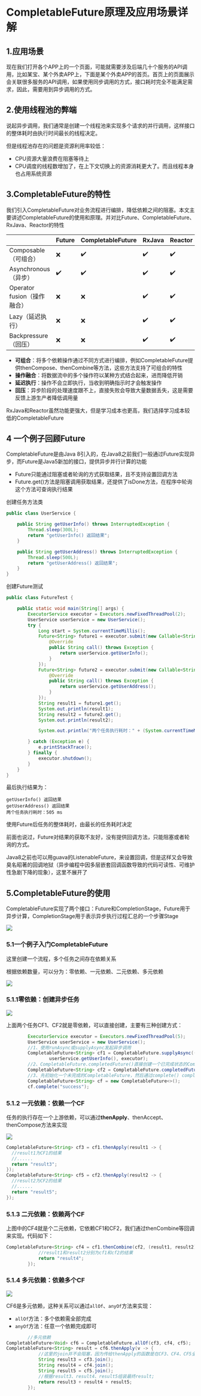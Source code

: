 # CompletableFuture原理及应用场景详解

## 1.应用场景

现在我们打开各个APP上的一个页面，可能就需要涉及后端几十个服务的API调用，比如某宝、某个外卖APP上，下面是某个外卖APP的首页。首页上的页面展示会关联很多服务的API调用，如果使用同步调用的方式，接口耗时完全不能满足需求，因此，需要用到异步调用的方式。



## 2.使用线程池的弊端

说起异步调用，我们通常是创建一个线程池来实现多个请求的并行调用，这样接口的整体耗时由执行时间最长的线程决定。



但是线程池存在的问题是资源利用率较低：

* CPU资源大量浪费在阻塞等待上
* CPU调度的线程数增加了，在上下文切换上的资源消耗更大了。而且线程本身也占用系统资源





## 3.CompletableFuture的特性

我们引入CompletableFuture对业务流程进行编排，降低依赖之间的阻塞。本文主要讲述CompletableFuture的使用和原理。并对比Future、CompletableFuture、RxJava、Reactor的特性

|                             | Future | CompletableFuture | RxJava | Reactor |
| :-------------------------- | :----- | :---------------- | :----- | ------- |
| Composable（可组合）        | ❌      | ✔️                 | ✔️      | ✔️       |
| Asynchronous（异步）        | ✔️      | ✔️                 | ✔️      | ✔️       |
| Operator fusion（操作融合） | ❌      | ❌                 | ✔️      | ✔️       |
| Lazy（延迟执行）            | ❌      | ❌                 | ✔️      | ✔️       |
| Backpressure（回压）        | ❌      | ❌                 | ✔️      | ✔️       |

* **可组合**：将多个依赖操作通过不同方式进行编排，例如CompletableFuture提供thenCompose、thenCombine等方法，这些方法支持了可组合的特性
* **操作融合**：将数据流中的多个操作符以某种方式结合起来，进而降低开销
* **延迟执行**：操作不会立即执行，当收到明确指示时才会触发操作
* **回压**：异步阶段的处理速度跟不上，直接失败会导致大量数据丢失，这是需要反馈上游生产者降低调用量

RxJava和Reactor虽然功能更强大，但是学习成本也更高，我们选择学习成本较低的CompletableFuture



## 4 一个例子回顾Future

CompletableFuture是由Java 8引入的，在Java8之前我们一般通过Future实现异步，而Future是Java5新加的接口，提供异步并行计算的功能

* Future只能通过阻塞或者轮询的方式获取结果，且不支持设置回调方法
* Future.get()方法是阻塞调用获取结果，还提供了isDone方法，在程序中轮询这个方法可查询执行结果

创建任务方法类

```java
public class UserService {

    public String getUserInfo() throws InterruptedException {
        Thread.sleep(300L);
        return "getUserInfo() 返回结果";
    }

    public String getUserAddress() throws InterruptedException {
        Thread.sleep(500L);
        return "getUserAddress() 返回结果";
    }
}
```

创建Future测试

```java
public class FutureTest {

    public static void main(String[] args) {
        ExecutorService executor = Executors.newFixedThreadPool(2);
        UserService userService = new UserService();
        try {
            Long start = System.currentTimeMillis();
            Future<String> future1 = executor.submit(new Callable<String>() {
                @Override
                public String call() throws Exception {
                    return userService.getUserInfo();
                }
            });
            Future<String> future2 = executor.submit(new Callable<String>() {
                @Override
                public String call() throws Exception {
                    return userService.getUserAddress();
                }
            });
            String result1 = future1.get();
            System.out.println(result1);
            String result2 = future2.get();
            System.out.println(result2);

            System.out.println("两个任务执行耗时：" + (System.currentTimeMillis() - start) + " ms");

        } catch (Exception e) {
            e.printStackTrace();
        } finally {
            executor.shutdown();
        }
    }
}
```

最后执行结果为：

```shell
getUserInfo() 返回结果
getUserAddress() 返回结果
两个任务执行耗时：505 ms
```

使用Future后任务的整体耗时，由最长的任务耗时决定

前面也说过，Future对结果的获取不友好，没有提供回调方法，只能阻塞或者轮询的方式。

Java8之前也可以用guava的ListenableFuture，来设置回调，但是这样又会导致臭名昭著的回调地狱（异步编程中因多层嵌套回调函数导致的代码可读性、可维护性急剧下降的现象），这里不展开了



## 5.CompletableFuture的使用

CompletableFuture实现了两个接口：Future和CompletionStage，Future用于异步计算，CompletionStage用于表示异步执行过程汇总的一个步骤Stage

![](/Users/yuyunlong/IdeaProjects/find-next-dragon/bagu/重点/CF1.png)

### 5.1一个例子入门CompletableFuture

这里创建一个流程，多个任务之间存在依赖关系

根据依赖数量，可以分为：零依赖、一元依赖、二元依赖、多元依赖

![](/Users/yuyunlong/IdeaProjects/find-next-dragon/bagu/重点/CF2.png)

### 5.1.1零依赖：创建异步任务

![](/Users/yuyunlong/IdeaProjects/find-next-dragon/bagu/重点/CF3.png)

上面两个任务CF1、CF2就是零依赖，可以直接创建，主要有三种创建方式：

```java
        ExecutorService executor = Executors.newFixedThreadPool(5);
        UserService userService = new UserService();
        //1、使用runAsync或supplyAsync发起异步调用
        CompletableFuture<String> cf1 = CompletableFuture.supplyAsync(() ->
                userService.getUserInfo(), executor);
        //2、CompletableFuture.completedFuture()直接创建一个已完成状态的CompletableFuture
        CompletableFuture<String> cf2 = CompletableFuture.completedFuture("result2");
        //3、先初始化一个未完成的CompletableFuture，然后通过complete() completeExceptionally()，完成该CompletableFuture
        CompletableFuture<String> cf = new CompletableFuture<>();
        cf.complete("success");
```

### 5.1.2 一元依赖：依赖一个CF

任务的执行存在一个上游依赖，可以通过**thenApply**、thenAccept、thenCompose方法来实现

![](/Users/yuyunlong/IdeaProjects/find-next-dragon/bagu/重点/CF4.png)

```java
CompletableFuture<String> cf3 = cf1.thenApply(result1 -> {
  //result1为CF1的结果
  //......
  return "result3";
});
CompletableFuture<String> cf5 = cf2.thenApply(result2 -> {
  //result2为CF2的结果
  //......
  return "result5";
});
```

### 5.1.3 二元依赖：依赖两个CF

上图中的CF4就是个二元依赖，它依赖CF1和CF2，我们通过thenCombine等回调来实现。代码如下：

```java
CompletableFuture<String> cf4 = cf1.thenCombine(cf2, (result1, result2) -> {
            //result1和result2分别为cf1和cf2的结果
            return "result4";
        });
```

### 5.1.4 多元依赖：依赖多个CF

![](/Users/yuyunlong/IdeaProjects/find-next-dragon/bagu/重点/CF5.png)

CF6是多元依赖，这种关系可以通过`allOf`、`anyOf`方法来实现：

* `allOf`方法：多个依赖需全部完成
* `anyOf`方法：任意一个依赖完成即可

```java
        //多元依赖
CompletableFuture<Void> cf6 = CompletableFuture.allOf(cf3, cf4, cf5);
CompletableFuture<String> result = cf6.thenApply(v -> {
            //这里的join并不会阻塞，因为传给thenApply的函数是在CF3、CF4、CF5全部完成时，才会执行 。
            String result3 = cf3.join();
            String result4 = cf4.join();
            String result5 = cf5.join();
            //根据result3、result4、result5组装最终result;
            return result3 + result4 + result5;
        });
```




